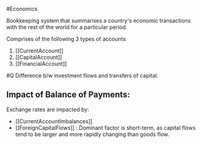 #Economics 

Bookkeeping system that summarises a country's economic transactions with the rest of the world for a particular period.

Comprises of the following 3 types of accounts
1. [[CurrentAccount]]
2. [[CapitalAccount]]
3. [[FinancialAccount]]

#Q Difference b/w investment flows and transfers of capital.

## Impact of Balance of Payments:
Exchange rates are impacted by:
- [[CurrentAccountImbalances]]
- [[ForeignCapitalFlows]] : Dominant factor is short-term, as capital flows tend to be larger and more rapidly changing than goods flow.